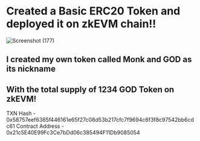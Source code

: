 # Created a Basic ERC20 Token and deployed it on zkEVM chain!!

![Screenshot (177)](https://github.com/PavanTamrakar/PavanTamrakar_deploy_your_ercToken_with_zkEVM/assets/72463719/0629d4d9-158d-4a2c-9a63-b7040078b9bf)


## I created my own token called Monk and GOD as its nickname
## With the total supply of 1234 GOD Token on zkEVM!


TXN Hash - 0x58757eef6385f446161e65f27c08d53b217cfc7f9694c6f3f8c97542bb6cdc61
Contract Address - 0x21c5E40E99Fc3Ce7bDd06c385494F11Db9085054
